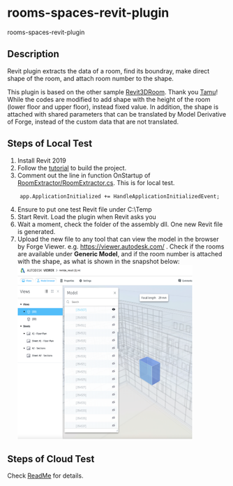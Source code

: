 # rooms-spaces-revit-plugin
rooms-spaces-revit-plugin

## Description
Revit plugin extracts the data of a room, find its boundray, make direct shape of the room, and attach room number to the shape.

This plugin is based on the other sample [Revit3DRoom](https://github.com/Tamu/Revit3Drooms). Thank you [Tamu](https://github.com/Tamu)! While the codes are modified to add shape with the height of the room (lower floor and upper floor), instead fixed value. In addition, the shape is attached with shared parameters that can be translated by Model Derivative of Forge, instead of the custom data that are not translated.

## Steps of Local Test

1. Install Revit 2019
2. Follow the [tutorial](https://knowledge.autodesk.com/support/revit-products/learn-explore/caas/simplecontent/content/my-first-revit-plug-overview.html) to build the project. 
3. Comment out the line in function OnStartup of [RoomExtractor/RoomExtractor.cs](./RoomExtractor.cs). This is for local test.
```
    app.ApplicationInitialized += HandleApplicationInitializedEvent;
```
4. Ensure to put one test Revit file under C:\Temp
5. Start Revit. Load the plugin when Revit asks you 
6. Wait a moment, check the folder of the assembly dll. One new Revit file is generated. 
7. Upload the new file to any tool that can view the model in the browser by Forge Viewer. e.g. https://viewer.autodesk.com/ . Check if the rooms are available under **Generic Model**, and if the room number is attached with the shape, as what is shown in the snapshot below:
    <img src="./designautomation/img/result.png" height="400" width="400">

## Steps of Cloud Test
Check [ReadMe](./designautomation/README.md) for details.





